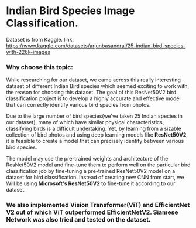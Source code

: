 # Indian Bird Species Image Classification.

Dataset is from Kaggle. link: https://www.kaggle.com/datasets/arjunbasandrai/25-indian-bird-species-with-226k-images

### Why choose this topic:
While researching for our dataset, we came across this really interesting dataset of different Indian Bird species which seemed exciting to work with, the reason for choosing this dataset.
The goal of this ResNet50V2 bird classification project is to develop a highly accurate and effective model that can correctly identify various bird species from photos.

Due to the large number of bird species(we've taken 25 Indian species in our dataset), many of which have similar physical characteristics, classifying birds is a difficult undertaking. Yet, by learning from a sizable collection of bird photos and using deep learning models like **ResNet50V2**, it is feasible to create a model that can precisely identify between various bird species.

The model may use the pre-trained weights and architecture of the ResNet50V2 model and fine-tune them to perform well on the particular bird classification job by fine-tuning a pre-trained ResNet50V2 model on a dataset for bird classification.
Instead of creating new CNN from start, we Will be using **Microsoft's ResNet50V2** to fine-tune it according to our dataset.

### We also implemented Vision Transformer(ViT) and EfficientNet V2 out of which ViT outperformed EfficientNetV2. Siamese Network was also tried and tested on the dataset.
